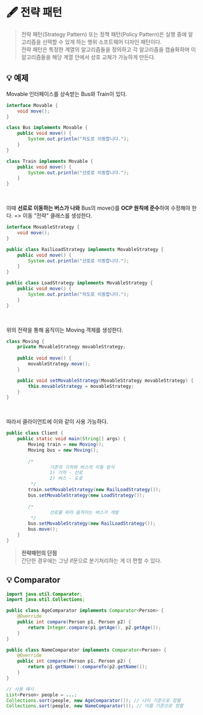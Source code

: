 # 🖋️ 전략 패턴
> 전략 패턴(Strategy Pattern) 또는 정책 패턴(Policy Pattern)은 실행 중에 알고리즘을 선택할 수 있게 하는 행위 소프트웨어 디자인 패턴이다.  
> 전략 패턴은 특정한 계열의 알고리즘들을 정의하고 각 알고리즘을 캡슐화하며 이 알고리즘들을 해당 계열 안에서 상호 교체가 가능하게 만든다.

## 💡 예제
Movable 인터페이스를 상속받는 Bus와 Train이 있다.
```java
interface Movable {
    void move();
}

class Bus implements Movable {
    public void move() {
        System.out.println("차도로 이동합니다.");
    }
}

class Train implements Movable {
    public void move() {
        System.out.println("선로로 이동합니다.");
    }
}
```
<br>

이때 **선로로 이동하는 버스가 나와** Bus의 move()를 **OCP 원칙에 준수**하여 수정해야 한다.
=> 이동 "전략" 클래스를 생성한다.
```java
interface MovableStrategy {
    void move();
}

public class RailLoadStrategy implements MovableStrategy {
    public void move() {
        System.out.println("선로로 이동합니다.");
    }
}

public class LoadStrategy implements MovableStrategy {
    public void move() {
        System.out.println("차도로 이동합니다.");
    }
}
```
<br>

위의 전략을 통해 움직이는 Moving 객체를 생성한다.
```java
class Moving {
    private MovableStrategy movableStrategy;
    
    public void move() {
        movableStrategy.move();
    }

    public void setMovableStrategy(MovableStrategy movableStrategy) {
        this.movableStrategy = movableStrategy;
    }
}
```
<br>

따라서 클라이언트에 이와 같이 사용 가능하다.
```java
public class Client {
    public static void main(String[] args) {
        Moving train = new Moving();
        Moving bus = new Moving();
        
        /*
                기존의 기차와 버스의 이동 방식
                1) 기차 - 선로
                2) 버스 - 도로
         */
        train.setMovableStrategy(new RailLoadStrategy());
        bus.setMovableStrategy(new LoadStrategy());
        
        /*
                선로를 따라 움직이는 버스가 개발
         */
        bus.setMovableStrategy(new RailLoadStrategy());
        bus.move();
    }
}
```

> **전략패턴의 단점**  
> 간단한 경우에는 그냥 if문으로 분기처리하는 게 더 편할 수 있다.

## 💡 Comparator

```java
import java.util.Comparator;
import java.util.Collections;

public class AgeComparator implements Comparator<Person> {
    @Override
    public int compare(Person p1, Person p2) {
        return Integer.compare(p1.getAge(), p2.getAge());
    }
}

public class NameComparator implements Comparator<Person> {
    @Override
    public int compare(Person p1, Person p2) {
        return p1.getName().compareTo(p2.getName());
    }
}

// 사용 예시
List<Person> people = ...;
Collections.sort(people, new AgeComparator()); // 나이 기준으로 정렬
Collections.sort(people, new NameComparator()); // 이름 기준으로 정렬
```